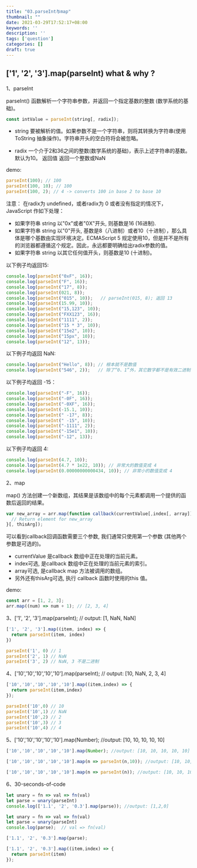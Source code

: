 ```yaml
---
title: "03.parseInt与map"
thumbnail: ""
date: 2021-03-29T17:52:17+08:00
keywords: ''
description: ''
tags: ['question']
categories: []
draft: true
---
```



## ['1', '2', '3'].map(parseInt) what & why ?

1、parseInt

parseInt() 函数解析一个字符串参数，并返回一个指定基数的整数 (数学系统的基础)。

```javascript
const intValue = parseInt(string[, radix]);
```

- string 要被解析的值。如果参数不是一个字符串，则将其转换为字符串(使用 ToString 抽象操作)。字符串开头的空白符将会被忽略。

- radix 一个介于2和36之间的整数(数学系统的基础)，表示上述字符串的基数。默认为10。 返回值 返回一个整数或NaN

demo:

```javascript
parseInt(100); // 100
parseInt(100, 10); // 100
parseInt(100, 2); // 4 -> converts 100 in base 2 to base 10
```

注意： 在radix为 undefined，或者radix为 0 或者没有指定的情况下，JavaScript 作如下处理：

- 如果字符串 string 以"0x"或者"0X"开头, 则基数是16 (16进制).
- 如果字符串 string 以"0"开头, 基数是8（八进制）或者10（十进制），那么具体是哪个基数由实现环境决定。ECMAScript 5 规定使用10，但是并不是所有的浏览器都遵循这个规定。因此，永远都要明确给出radix参数的值。
- 如果字符串 string 以其它任何值开头，则基数是10 (十进制)。

以下例子均返回15:

```javascript
console.log(parseInt("0xF", 16));
console.log(parseInt("F", 16));
console.log(parseInt("17", 8));
console.log(parseInt(021, 8));
console.log(parseInt("015", 10));   // parseInt(015, 8); 返回 13
console.log(parseInt(15.99, 10));
console.log(parseInt("15,123", 10));
console.log(parseInt("FXX123", 16));
console.log(parseInt("1111", 2));
console.log(parseInt("15 * 3", 10));
console.log(parseInt("15e2", 10));
console.log(parseInt("15px", 10));
console.log(parseInt("12", 13));
```

以下例子均返回 NaN:

```javascript
console.log(parseInt("Hello", 8)); // 根本就不是数值
console.log(parseInt("546", 2));   // 除了“0、1”外，其它数字都不是有效二进制数字
```

以下例子均返回 -15：

```javascript
console.log(parseInt("-F", 16));
console.log(parseInt("-0F", 16));
console.log(parseInt("-0XF", 16));
console.log(parseInt(-15.1, 10));
console.log(parseInt(" -17", 8));
console.log(parseInt(" -15", 10));
console.log(parseInt("-1111", 2));
console.log(parseInt("-15e1", 10));
console.log(parseInt("-12", 13));
```

以下例子均返回 4:

```javascript
console.log(parseInt(4.7, 10));
console.log(parseInt(4.7 * 1e22, 10)); // 非常大的数值变成 4
console.log(parseInt(0.00000000000434, 10)); // 非常小的数值变成 4
```

2、map

map() 方法创建一个新数组，其结果是该数组中的每个元素都调用一个提供的函数后返回的结果。

```javascript
var new_array = arr.map(function callback(currentValue[,index[, array]]) {
  // Return element for new_array
}[, thisArg]);
```

可以看到callback回调函数需要三个参数, 我们通常只使用第一个参数 (其他两个参数是可选的)。 

- currentValue 是callback 数组中正在处理的当前元素。 
- index可选, 是callback 数组中正在处理的当前元素的索引。 
- array可选, 是callback map 方法被调用的数组。 
- 另外还有thisArg可选, 执行 callback 函数时使用的this 值。

demo:

```javascript
const arr = [1, 2, 3];
arr.map((num) => num + 1); // [2, 3, 4]
```

3、['1', '2', '3'].map(parseInt); // output: [1, NaN, NaN]

```javascript
['1', '2', '3'].map((item, index) => {
  return parseInt(item, index)
})

parseInt('1', 0) // 1
parseInt('2', 1) // NaN
parseInt('3', 2) // NaN, 3 不是二进制
```

4、['10','10','10','10','10'].map(parseInt);  // output: [10, NaN, 2, 3, 4]

```javascript
['10','10','10','10','10'].map((item,index) => {
  return parseInt(item,index)
});

parseInt('10',0) // 10
parseInt('10',1) // NaN
parseInt('10',2) // 2
parseInt('10',3) // 3
parseInt('10',4) // 4
```

5、['10','10','10','10','10'].map(Number); //output: [10, 10, 10, 10, 10]

```javascript
['10','10','10','10','10'].map(Number); //output: [10, 10, 10, 10, 10]

['10','10','10','10','10'].map(n => parseInt(n,10)); //output: [10, 10, 10, 10, 10]

['10','10','10','10','10'].map(n => parseInt(n)); //output: [10, 10, 10, 10, 10]
```

6、30-seconds-of-code

```javascript
let unary = fn => val => fn(val)
let parse = unary(parseInt)
console.log(['1.1', '2', '0.3'].map(parse)); //output: [1,2,0]
```

```javascript
let unary = fn => val => fn(val)
let parse = unary(parseInt)
console.log(parse);  // val => fn(val)

['1.1', '2', '0.3'].map(parse);

['1.1', '2', '0.3'].map((item,index) => {
  return parseInt(item)
});
```

